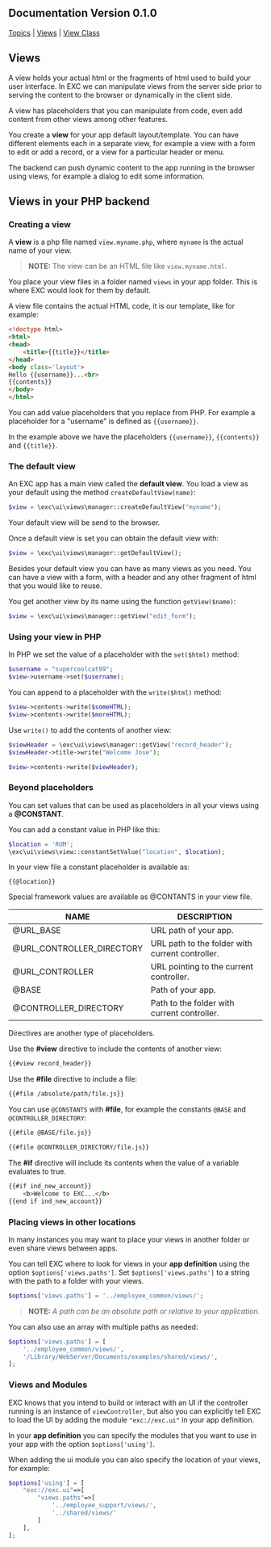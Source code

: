 ## Documentation Version 0.1.0 ##
[Topics](./doc_index.md) | [Views](./doc_server_views.md) | [View Class](./doc_php_class_views.md)<br>

## Views ##

A view holds your actual html or the fragments of html used to build your user interface. In EXC we can manipulate views from the server side prior to serving the content to the browser or dynamically in the client side.

A view has placeholders that you can manipulate from code, even add content from other views among other features.

You create a **view** for your app default layout/template. You can have different elements each in a separate view, for example a view with a form to edit or add a record, or a view for a particular header or menu.

The backend can push dynamic content to the app running in the browser using views, for example a dialog to edit some information.

## Views in your PHP backend ##

### Creating a view ###

A **view** is a php file named `view.myname.php`, where `myname` is the actual name of your view.

> **NOTE:** The view can be an HTML file like  `view.myname.html`.

You place your view files in a folder named `views` in your app folder. This is where EXC would look for them by default.

A view file contains the actual HTML code, it is our template, like for example:

```HTML
<!doctype html>
<html>
<head>
	<title>{{title}}</title>
</head>
<body class='layout'>
Hello {{username}}...<br>
{{contents}}
</body>
</html>
```
You can add value placeholders that you replace from PHP. For example a placeholder for a "username" is defined as `{{username}}`.

In the example above we have the placeholders `{{username}}`, `{{contents}}` and `{{title}}`.

### The default view ###

An EXC app has a main view called the **default view**. You load a view as your default using the method `createDefaultView(name)`:
```PHP
$view = \exc\ui\views\manager::createDefaultView("myname");
```
Your default view will be send to the browser.

Once a default view is set you can obtain the default view with:
```PHP
$view = \exc\ui\views\manager::getDefaultView();
```

Besides your default view you can have as many views as you need. You can have a view with a form, with a header and any other fragment of html that you would like to reuse.

You get another view by its name using the function `getView($name)`:
```PHP
$view = \exc\ui\views\manager::getView("edit_form");
```

### Using your view in PHP ###

In PHP we set the value of a placeholder with the `set($html)` method:
```PHP
$username = "supercoolcat99";
$view->username->set($username);
```
You can append to a placeholder with the `write($html)` method:
```PHP
$view->contents->write($someHTML);
$view->contents->write($moreHTML);
```
Use `write()` to add the contents of another view:
```PHP
$viewHeader = \exc\ui\views\manager::getView("record_header");
$viewHeader->title->write("Welcome Jose");

$view->contents->write($viewHeader);
```


### Beyond placeholders ###

You can set values that can be used as placeholders in all your views using a **@CONSTANT**.

You can add a constant value in PHP like this:

```PHP
$location = 'RUM';
\exc\ui\views\view::constantSetValue("location", $location);
```
In your view file a constant placeholder is available as:

```
{{@location}}
```

Special framework values are available as @CONTANTS in your view file.

| NAME | DESCRIPTION |
| -- | -- |
| @URL_BASE | URL path of your app. |
| @URL_CONTROLLER_DIRECTORY | URL path to the folder with current controller. |
| @URL_CONTROLLER | URL pointing to the current controller. |
| @BASE | Path of your app. |
| @CONTROLLER_DIRECTORY | Path to the folder with current controller. |


Directives are another type of placeholders.

Use the **#view** directive to include the contents of another view:
```HTML
{{#view record_header}}
```

Use the **#file** directive to include a file:
```html
{{#file /absolute/path/file.js}}
```

You can use `@CONSTANTS` with **#file**, for example the constants `@BASE` and `@CONTROLLER_DIRECTORY`:
```HTML
{{#file @BASE/file.js}}

{{#file @CONTROLLER_DIRECTORY/file.js}}
```

The **#if** directive will include its contents when the value of a variable evaluates to true.
```HTML
{{#if ind_new_account}}
	<b>Welcome to EXC...</b>
{{end if ind_new_account}}
```






### Placing views in other locations ###

In many instances you may want to place your views in another folder or even share views between apps.

You can tell EXC where to look for views in your **app definition** using the option `$options['views.paths']`. Set `$options['views.paths']` to a string with the path to a folder with your views.

```php
$options['views.paths'] = '../employee_common/views/';
```

> **NOTE:** *A path can be an absolute path or relative to your application.*

You can also use an array with multiple paths as needed:
```php
$options['views.paths'] = [
	'../employee_common/views/',
	'/Library/WebServer/Documents/examples/shared/views/',
];
```


### Views and Modules ###

EXC knows that you intend to build or interact with an UI if the controller running is an instance of `viewController`, but also you can explicitly tell EXC to load the UI by adding the module `"exc://exc.ui"` in your app definition.

In your **app definition** you can specify the modules that you want to use in your app with the option `$options['using']`.

When adding the ui module you can also specify the location of your views, for example:

```php
$options['using'] = [
    "exc://exc.ui"=>[
		"views.paths"=>[
			'../employee_support/views/',
			'../shared/views/'
		]
	],
];
```
